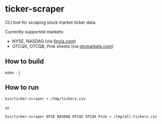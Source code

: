 # ticker-scraper

CLI tool for scraping stock market ticker data.

Currently supported markets:
 - NYSE, NASDAQ (via [finviz.com](https://finviz.com/))
 - OTCQX, OTCQB, Pink sheets (via [otcmarkets.com](https://otcmarkets.com/))


## How to build

    make -j


## How to run

    bin/ticker-scraper > /tmp/tickers.csv

or

    bin/ticker-scraper NYSE NASDAQ OTCQX OTCQX Pink > /tmp/all-tickers.csv
